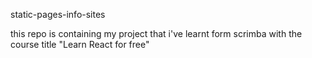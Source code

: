 static-pages-info-sites 

this repo is containing my project that i've learnt form scrimba with the course title "Learn React for free"
